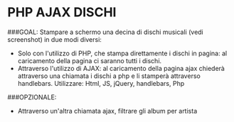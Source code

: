 # PHP AJAX DISCHI

###GOAL:
Stampare a schermo una decina di dischi musicali
(vedi screenshot) in due modi diversi:
- Solo con l'utilizzo di PHP, che stampa
direttamente i dischi in pagina: al caricamento
della pagina ci saranno tutti i dischi.
- Attraverso l'utilizzo di AJAX: al caricamento
della pagina ajax chiederà attraverso una
chiamata i dischi a php e li stamperà
attraverso handlebars.
Utilizzare: Html, JS, jQuery, handlebars, Php

###OPZIONALE:
- Attraverso un'altra chiamata ajax, filtrare gli
album per artista


